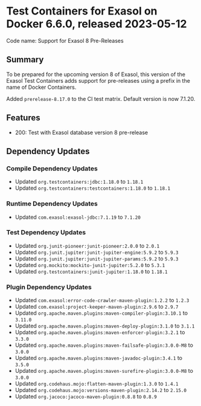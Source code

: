 # Test Containers for Exasol on Docker 6.6.0, released 2023-05-12

Code name: Support for Exasol 8 Pre-Releases

## Summary

To be prepared for the upcoming version 8 of Exasol, this version of the Exasol Test Containers adds support for pre-releases using a prefix in the name of Docker Containers.

Added `prerelease-8.17.0` to the CI test matrix. Default version is now 7.1.20.

## Features

* 200: Test with Exasol database version 8 pre-release

## Dependency Updates

### Compile Dependency Updates

* Updated `org.testcontainers:jdbc:1.18.0` to `1.18.1`
* Updated `org.testcontainers:testcontainers:1.18.0` to `1.18.1`

### Runtime Dependency Updates

* Updated `com.exasol:exasol-jdbc:7.1.19` to `7.1.20`

### Test Dependency Updates

* Updated `org.junit-pioneer:junit-pioneer:2.0.0` to `2.0.1`
* Updated `org.junit.jupiter:junit-jupiter-engine:5.9.2` to `5.9.3`
* Updated `org.junit.jupiter:junit-jupiter-params:5.9.2` to `5.9.3`
* Updated `org.mockito:mockito-junit-jupiter:5.2.0` to `5.3.1`
* Updated `org.testcontainers:junit-jupiter:1.18.0` to `1.18.1`

### Plugin Dependency Updates

* Updated `com.exasol:error-code-crawler-maven-plugin:1.2.2` to `1.2.3`
* Updated `com.exasol:project-keeper-maven-plugin:2.9.6` to `2.9.7`
* Updated `org.apache.maven.plugins:maven-compiler-plugin:3.10.1` to `3.11.0`
* Updated `org.apache.maven.plugins:maven-deploy-plugin:3.1.0` to `3.1.1`
* Updated `org.apache.maven.plugins:maven-enforcer-plugin:3.2.1` to `3.3.0`
* Updated `org.apache.maven.plugins:maven-failsafe-plugin:3.0.0-M8` to `3.0.0`
* Updated `org.apache.maven.plugins:maven-javadoc-plugin:3.4.1` to `3.5.0`
* Updated `org.apache.maven.plugins:maven-surefire-plugin:3.0.0-M8` to `3.0.0`
* Updated `org.codehaus.mojo:flatten-maven-plugin:1.3.0` to `1.4.1`
* Updated `org.codehaus.mojo:versions-maven-plugin:2.14.2` to `2.15.0`
* Updated `org.jacoco:jacoco-maven-plugin:0.8.8` to `0.8.9`
